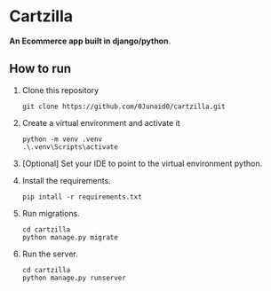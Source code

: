 # Cartzilla

**An Ecommerce app built in django/python**.

## How to run

1. Clone this repository  
    ```shell
    git clone https://github.com/0Junaid0/cartzilla.git
    ```
   
2. Create a virtual environment and activate it  
    ```shell
    python -m venv .venv
    .\.venv\Scripts\activate
    ```
   
3. [Optional] Set your IDE to point to the virtual environment python.  

4. Install the requirements.  
    ```shell
    pip intall -r requirements.txt
    ```

5. Run migrations.
    ```shell
    cd cartzilla
    python manage.py migrate
    ```

6. Run the server.
    ```shell
    cd cartzilla
    python manage.py runserver
    ```